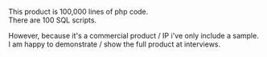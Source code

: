 This product is 100,000 lines of php code.<br/>
There are 100 SQL scripts.<br/>

However, because it's a commercial product / IP i've only include a sample. I am happy to demonstrate / show the full product at interviews.
